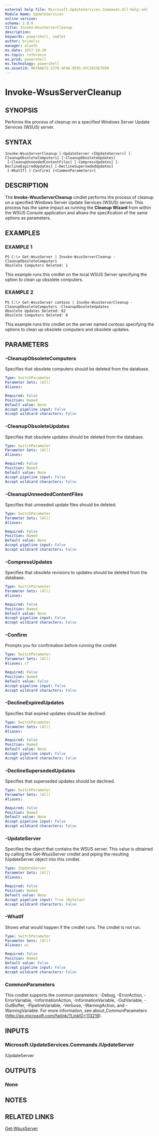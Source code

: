 ```yaml
---
external help file: Microsoft.UpdateServices.Commands.dll-Help.xml
Module Name: UpdateServices
online version: 
schema: 2.0.0
title: Invoke-WsusServerCleanup
description: 
keywords: powershell, cmdlet
author: brianlic
manager: alanth
ms.date: 2017-10-30
ms.topic: reference
ms.prod: powershell
ms.technology: powershell
ms.assetid: 807AAA72-2378-4F8A-9595-5FC2825E7699
---
```


# Invoke-WsusServerCleanup

## SYNOPSIS
Performs the process of cleanup on a specified Windows Server Update Services (WSUS) server.

## SYNTAX

```
Invoke-WsusServerCleanup [-UpdateServer <IUpdateServer>] [-CleanupObsoleteComputers] [-CleanupObsoleteUpdates]
 [-CleanupUnneededContentFiles] [-CompressUpdates] [-DeclineExpiredUpdates] [-DeclineSupersededUpdates]
 [-WhatIf] [-Confirm] [<CommonParameters>]
```

## DESCRIPTION
The **Invoke-WsusServerCleanup** cmdlet performs the process of cleanup on a specified Windows Server Update Services (WSUS) server.
This process has the same impact as running the **Cleanup Wizard** from within the WSUS Console application and allows the specification of the same options as parameters.

## EXAMPLES

### EXAMPLE 1
```
PS C:\> Get-WsusServer | Invoke-WsusServerCleanup -CleanupObsoleteComputers
Obsolete Computers Deleted: 1
```

This example runs this cmdlet on the local WSUS Server specifying the option to clean up obsolete computers.

### EXAMPLE 2
```
PS C:\> Get-WsusServer contoso | Invoke-WsusServerCleanup -CleanupObsoleteComputers -CleanupObsoleteUpdates
Obsolete Updates Deleted: 62 
Obsolete Computers Deleted: 0
```

This example runs this cmdlet on the server named contoso specifying the options to clean up obsolete computers and obsolete updates.

## PARAMETERS

### -CleanupObsoleteComputers
Specifies that obsolete computers should be deleted from the database.

```yaml
Type: SwitchParameter
Parameter Sets: (All)
Aliases: 

Required: False
Position: Named
Default value: None
Accept pipeline input: False
Accept wildcard characters: False
```

### -CleanupObsoleteUpdates
Specifies that obsolete updates should be deleted from the database.

```yaml
Type: SwitchParameter
Parameter Sets: (All)
Aliases: 

Required: False
Position: Named
Default value: None
Accept pipeline input: False
Accept wildcard characters: False
```

### -CleanupUnneededContentFiles
Specifies that unneeded update files should be deleted.

```yaml
Type: SwitchParameter
Parameter Sets: (All)
Aliases: 

Required: False
Position: Named
Default value: None
Accept pipeline input: False
Accept wildcard characters: False
```

### -CompressUpdates
Specifies that obsolete revisions to updates should be deleted from the database.

```yaml
Type: SwitchParameter
Parameter Sets: (All)
Aliases: 

Required: False
Position: Named
Default value: None
Accept pipeline input: False
Accept wildcard characters: False
```

### -Confirm
Prompts you for confirmation before running the cmdlet.

```yaml
Type: SwitchParameter
Parameter Sets: (All)
Aliases: cf

Required: False
Position: Named
Default value: False
Accept pipeline input: False
Accept wildcard characters: False
```

### -DeclineExpiredUpdates
Specifies that expired updates should be declined.

```yaml
Type: SwitchParameter
Parameter Sets: (All)
Aliases: 

Required: False
Position: Named
Default value: None
Accept pipeline input: False
Accept wildcard characters: False
```

### -DeclineSupersededUpdates
Specifies that superseded updates should be declined.

```yaml
Type: SwitchParameter
Parameter Sets: (All)
Aliases: 

Required: False
Position: Named
Default value: None
Accept pipeline input: False
Accept wildcard characters: False
```

### -UpdateServer
Specifies the object that contains the WSUS server.
This value is obtained by calling the Get-WsusServer cmdlet and piping the resulting IUpdateServer object into this cmdlet.

```yaml
Type: IUpdateServer
Parameter Sets: (All)
Aliases: 

Required: False
Position: Named
Default value: None
Accept pipeline input: True (ByValue)
Accept wildcard characters: False
```

### -WhatIf
Shows what would happen if the cmdlet runs.
The cmdlet is not run.

```yaml
Type: SwitchParameter
Parameter Sets: (All)
Aliases: wi

Required: False
Position: Named
Default value: False
Accept pipeline input: False
Accept wildcard characters: False
```

### CommonParameters
This cmdlet supports the common parameters: -Debug, -ErrorAction, -ErrorVariable, -InformationAction, -InformationVariable, -OutVariable, -OutBuffer, -PipelineVariable, -Verbose, -WarningAction, and -WarningVariable. For more information, see about_CommonParameters (http://go.microsoft.com/fwlink/?LinkID=113216).

## INPUTS

### Microsoft.UpdateServices.Commands.IUpdateServer
IUpdateServer

## OUTPUTS

### None

## NOTES

## RELATED LINKS

[Get-WsusServer](./Get-WsusServer.md)

